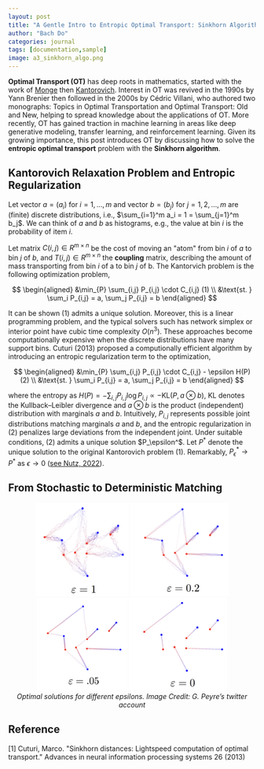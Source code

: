 ```yaml
---
layout: post
title: "A Gentle Intro to Entropic Optimal Transport: Sinkhorn Algorithm"
author: "Bach Do"
categories: journal
tags: [documentation,sample]
image: a3_sinkhorn_algo.png
---
```


**Optimal Transport (OT)** has deep roots in mathematics, started with the work of [Monge](https://tinyurl.com/4aa33a2f) then [Kantorovich](https://tinyurl.com/bdeys323). Interest in OT was revived in the 1990s by Yann Brenier then followed in the 2000s by Cédric Villani, who authored two monographs: Topics in Optimal Transportation and Optimal Transport: Old and New, helping to spread knowledge about the applications of OT. More recently, OT has gained traction in machine learning in areas like deep generative modeling, transfer learning, and reinforcement learning. Given its growing importance, this post introduces OT by discussing how to solve the **entropic optimal transport** problem with the **Sinkhorn algorithm**.

## Kantorovich Relaxation Problem and Entropic Regularization

Let vector $a = (a_i)$ for $i = 1, \ldots, m$ and vector $b = (b_j)$ for $j = 1, 2, \ldots, m$ are (finite) discrete distributions, i.e., $\sum_{i=1}^m a_i = 1 = \sum_{j=1}^m b_j$. We can think of $a$ and $b$ as histograms, e.g., the value at bin $i$ is the probability of item $i$. 

Let matrix $C(i,j) \in R^{m \times n}$ be the cost of moving an "atom" from bin $i$ of $a$ to bin $j$ of $b$, and $T(i, j) \in R^{m \times n}$ the **coupling** matrix, describing the amount of mass transporting from bin $i$ of a to bin $j$ of b. The Kantorvich problem is the following optimization problem,

$$
\begin{aligned}
&\min_{P} \sum_{i,j} P_{i,j} \cdot C_{i,j} (1) \\
&\text{st. } \sum_i P_{i,j} = a, \sum_j P_{i,j} = b
\end{aligned}
$$

It can be shown $(1)$ admits a unique solution. Moreover, this is a linear programming problem, and the typical solvers such has network simplex or interior point have cubic time complexity $O(n^3)$. These approaches become computationally expensive when the discrete distributions have many support bins. Cuturi (2013) proposed a computionally efficient algorithm by introducing an entropic regularization term to the optimization,

$$
\begin{aligned}
&\min_{P} \sum_{i,j} P_{i,j} \cdot C_{i,j} - \epsilon H(P) (2) \\
&\text{st. } \sum_i P_{i,j} = a, \sum_j P_{i,j} = b
\end{aligned}
$$

where the entropy as $H(P) = -\sum_{i,j} P_{i,j} \log P_{i,j} \propto -\text{KL}(P, a \otimes b)$, KL denotes the Kullback–Leibler divergence and $a \otimes b$ is the product (independent) distribution with marginals $a$ and $b$. Intuitively, $P_{i,j}$ represents possible joint distributions matching marginals $a$ and $b$, and the entropic regularization in $(2)$ penalizes large deviations from the independent joint. Under suitable conditions, $(2)$ admits a unique solution $P_\epsilon^$. Let $P^*$ denote the unique solution to the original Kantorovich problem $(1)$. Remarkably, $P_\epsilon^* \to P^*$ as $\epsilon \to 0$ ([see Nutz, 2022](https://www.math.columbia.edu/~mnutz/docs/EOT_lecture_notes.pdf)).

## From Stochastic to Deterministic Matching

<p align="center">
<img src="https://github.com/bachvietdo01/bachvietdo01.github.io/blob/main/assets/img/a3_sinkhorn_eps100.png?raw=true" alt="eps100" width="190"/>
<img src="https://github.com/bachvietdo01/bachvietdo01.github.io/blob/main/assets/img/a3_sinkhorn_eps020.png?raw=true" alt="eps020" width="200"/>
<img src="https://github.com/bachvietdo01/bachvietdo01.github.io/blob/main/assets/img/a3_sinkhorn_eps005.png?raw=true" alt="eps005" width="185"/>
<img src="https://github.com/bachvietdo01/bachvietdo01.github.io/blob/main/assets/img/a3_sinkhorn_eps000.png?raw=true" alt="eps000" width="200"/>
<br>
<em>Optimal solutions for different epsilons. Image Credit: G. Peyre’s twitter account</em>
</p>


## Reference

[1] Cuturi, Marco. "Sinkhorn distances: Lightspeed computation of optimal transport." Advances in neural information processing systems 26 (2013)






